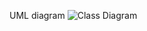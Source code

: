 UML diagram
![Class Diagram](https://www.plantuml.com/plantuml/proxy?src=https://raw.githubusercontent.com/PhysicsX/DesignPatterns/master/Behavioral/ObserverPattern/UML/Instance.puml)
